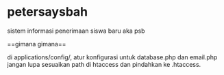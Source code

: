 petersaysbah
============

sistem informasi penerimaan siswa baru aka psb

==gimana gimana==

di applications/config/, atur konfigurasi untuk database.php dan email.php
jangan lupa sesuaikan path di htaccess dan pindahkan ke .htaccess.

